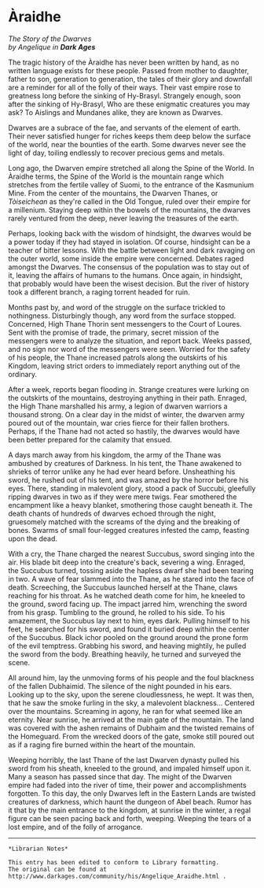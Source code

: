 # Àraidhe

_The Story of the Dwarves_  
_by Angelique in_ ___Dark Ages___

The tragic history of the Àraidhe has never been written by hand, as no written language exists for these people. Passed from mother to daughter, father to son, generation to generation, the tales of their glory and downfall are a reminder for all of the folly of their ways. Their vast empire rose to greatness long before the sinking of Hy-Brasyl. Strangely enough, soon after the sinking of Hy-Brasyl, Who are these enigmatic creatures you may ask? To Aislings and Mundanes alike, they are known as Dwarves.

Dwarves are a subrace of the fae, and servants of the element of earth. Their never satisfied hunger for riches keeps them deep below the surface of the world, near the bounties of the earth. Some dwarves never see the light of day, toiling endlessly to recover precious gems and metals.

Long ago, the Dwarven empire stretched all along the Spine of the World. In Àraidhe terms, the Spine of the World is the mountain range which stretches from the fertile valley of Suomi, to the entrance of the Kasmunium Mine. From the center of the mountains, the Dwarven Thanes, or _Tòiseichean_ as they're called in the Old Tongue, ruled over their empire for a millenium. Staying deep within the bowels of the mountains, the dwarves rarely ventured from the deep, never leaving the treasures of the earth.

Perhaps, looking back with the wisdom of hindsight, the dwarves would be a power today if they had stayed in isolation. Of course, hindsight can be a teacher of bitter lessons. With the battle between light and dark ravaging on the outer world, some inside the empire were concerned. Debates raged amongst the Dwarves. The consensus of the population was to stay out of it, leaving the affairs of humans to the humans. Once again, in hindsight, that probably would have been the wisest decision. But the river of history took a different branch, a raging torrent headed for ruin.

Months past by, and word of the struggle on the surface trickled to nothingness. Disturbingly though, any word from the surface stopped. Concerned, High Thane Thorin sent messengers to the Court of Loures. Sent with the promise of trade, the primary, secret mission of the messengers were to analyze the situation, and report back. Weeks passed, and no sign nor word of the messengers were seen. Worried for the safety of his people, the Thane increased patrols along the outskirts of his Kingdom, leaving strict orders to immediately report anything out of the ordinary.

After a week, reports began flooding in. Strange creatures were lurking on the outskirts of the mountains, destroying anything in their path. Enraged, the High Thane marshalled his army, a legion of dwarven warriors a thousand strong. On a clear day in the midst of winter, the dwarven army poured out of the mountain, war cries fierce for their fallen brothers. Perhaps, if the Thane had not acted so hastily, the dwarves would have been better prepared for the calamity that ensued.

A days march away from his kingdom, the army of the Thane was ambushed by creatures of Darkness. In his tent, the Thane awakened to shrieks of terror unlike any he had ever heard before. Unsheathing his sword, he rushed out of his tent, and was amazed by the horror before his eyes. There, standing in malevolent glory, stood a pack of Succubi, gleefully ripping dwarves in two as if they were mere twigs. Fear smothered the encampment like a heavy blanket, smothering those caught beneath it. The death chants of hundreds of dwarves echoed through the night, gruesomely matched with the screams of the dying and the breaking of bones. Swarms of small four-legged creatures infested the camp, feasting upon the dead.

With a cry, the Thane charged the nearest Succubus, sword singing into the air. His blade bit deep into the creature's back, severing a wing. Enraged, the Succubus turned, tossing aside the hapless dwarf she had been tearing in two. A wave of fear slammed into the Thane, as he stared into the face of death. Screeching, the Succubus launched herself at the Thane, claws reaching for his throat. As he watched death come for him, he kneeled to the ground, sword facing up. The impact jarred him, wrenching the sword from his grasp. Tumbling to the ground, he rolled to his side. To his amazement, the Succubus lay next to him, eyes dark. Pulling himself to his feet, he searched for his sword, and found it buried deep within the center of the Succubus. Black ichor pooled on the ground around the prone form of the evil temptress. Grabbing his sword, and heaving mightily, he pulled the sword from the body. Breathing heavily, he turned and surveyed the scene.

All around him, lay the unmoving forms of his people and the foul blackness of the fallen Dubhaimid. The silence of the night pounded in his ears. Looking up to the sky, upon the serene cloudlessness, he wept. It was then, that he saw the smoke furling in the sky, a malevolent blackness... Centered over the mountains. Screaming in agony, he ran for what seemed like an eternity. Near sunrise, he arrived at the main gate of the mountain. The land was covered with the ashen remains of Dubhaim and the twisted remains of the Homeguard. From the wrecked doors of the gate, smoke still poured out as if a raging fire burned within the heart of the mountain.

Weeping horribly, the last Thane of the last Dwarven dynasty pulled his sword from his sheath, kneeled to the ground, and impaled himself upon it. Many a season has passed since that day. The might of the Dwarven empire had faded into the river of time, their power and accomplishments forgotten. To this day, the only Dwarves left in the Eastern Lands are twisted creatures of darkness, which haunt the dungeon of Abel beach. Rumor has it that by the main entrance to the kingdom, at sunrise in the winter, a regal figure can be seen pacing back and forth, weeping. Weeping the tears of a lost empire, and of the folly of arrogance.

***

```
*Librarian Notes*

This entry has been edited to conform to Library formatting.
The original can be found at http://www.darkages.com/community/his/Angelique_Araidhe.html .
```
